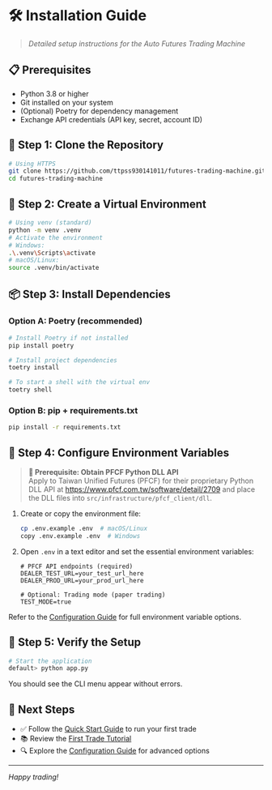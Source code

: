 # 🛠️ Installation Guide

> *Detailed setup instructions for the Auto Futures Trading Machine*

## 📋 Prerequisites

- Python 3.8 or higher
- Git installed on your system
- (Optional) Poetry for dependency management
- Exchange API credentials (API key, secret, account ID)

## 🔧 Step 1: Clone the Repository

```bash
# Using HTTPS
git clone https://github.com/ttpss930141011/futures-trading-machine.git
cd futures-trading-machine
```

## 🐍 Step 2: Create a Virtual Environment

```bash
# Using venv (standard)
python -m venv .venv
# Activate the environment
# Windows:
.\.venv\Scripts\activate
# macOS/Linux:
source .venv/bin/activate
```

## 📦 Step 3: Install Dependencies

### Option A: Poetry (recommended)

```bash
# Install Poetry if not installed
pip install poetry

# Install project dependencies
toetry install

# To start a shell with the virtual env
toetry shell
```

### Option B: pip + requirements.txt

```bash
pip install -r requirements.txt
```

## 🔐 Step 4: Configure Environment Variables

> **🔔 Prerequisite: Obtain PFCF Python DLL API**  
> Apply to Taiwan Unified Futures (PFCF) for their proprietary Python DLL API at https://www.pfcf.com.tw/software/detail/2709 and place the DLL files into `src/infrastructure/pfcf_client/dll`.

1. Create or copy the environment file:
   ```bash
   cp .env.example .env  # macOS/Linux
   copy .env.example .env  # Windows
   ```
2. Open `.env` in a text editor and set the essential environment variables:
   ```env
   # PFCF API endpoints (required)
   DEALER_TEST_URL=your_test_url_here
   DEALER_PROD_URL=your_prod_url_here

   # Optional: Trading mode (paper trading)
   TEST_MODE=true
   ```
Refer to the [Configuration Guide](../../CONFIG_GUIDE.md) for full environment variable options.

## 🚀 Step 5: Verify the Setup

```bash
# Start the application
default> python app.py
```
You should see the CLI menu appear without errors.

## 📖 Next Steps

- ✅ Follow the [Quick Start Guide](QUICK_START.md) to run your first trade
- 📚 Review the [First Trade Tutorial](FIRST_TRADE.md)
- 🔍 Explore the [Configuration Guide](../../CONFIG_GUIDE.md) for advanced options

---

*Happy trading!*